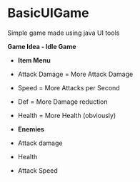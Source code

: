 # BasicUIGame
Simple game made using java UI tools

**Game Idea - Idle Game**

- **Item Menu**
- Attack Damage = More Attack Damage
- Speed = More Attacks per Second
- Def = More Damage reduction
- Health = More Health (obviously)

- **Enemies**
- Attack damage
- Health
- Attack Speed